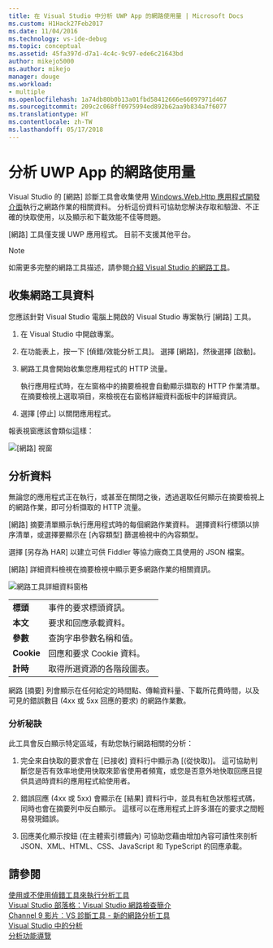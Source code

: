 ```yaml
---
title: 在 Visual Studio 中分析 UWP App 的網路使用量 | Microsoft Docs
ms.custom: H1Hack27Feb2017
ms.date: 11/04/2016
ms.technology: vs-ide-debug
ms.topic: conceptual
ms.assetid: 45fa397d-d7a1-4c4c-9c97-ede6c21643bd
author: mikejo5000
ms.author: mikejo
manager: douge
ms.workload:
- multiple
ms.openlocfilehash: 1a74db80b0b13a01fbd58412666e66097971d467
ms.sourcegitcommit: 209c2c068ff0975994ed892b62aa9b834a7f6077
ms.translationtype: HT
ms.contentlocale: zh-TW
ms.lasthandoff: 05/17/2018
---
```

# <a name="analyze-network-usage-in-uwp-apps"></a>分析 UWP App 的網路使用量
Visual Studio 的 [網路] 診斷工具會收集使用 [Windows.Web.Http 應用程式開發介面](/uwp/api/windows.web.http)執行之網路作業的相關資料。 分析這份資料可協助您解決存取和驗證、不正確的快取使用，以及顯示和下載效能不佳等問題。  
  
 [網路] 工具僅支援 UWP 應用程式。 目前不支援其他平台。  
  
> [!NOTE]
>  如需更多完整的網路工具描述，請參閱[介紹 Visual Studio 的網路工具](http://blogs.msdn.com/b/visualstudio/archive/2015/05/04/introducing-visual-studios-network-tool.aspx)。  
  
## <a name="collect-network-tool-data"></a>收集網路工具資料  
 您應該針對 Visual Studio 電腦上開啟的 Visual Studio 專案執行 [網路] 工具。  
  
1.  在 Visual Studio 中開啟專案。  
  
2.  在功能表上，按一下 [偵錯/效能分析工具]。 選擇 [網路]，然後選擇 [啟動]。  
  
3.  網路工具會開始收集您應用程式的 HTTP 流量。  
  
     執行應用程式時，在左窗格中的摘要檢視會自動顯示擷取的 HTTP 作業清單。 在摘要檢視上選取項目，來檢視在右窗格詳細資料面板中的詳細資訊。  
  
4.  選擇 [停止] 以關閉應用程式。  
  
 報表視窗應該會類似這樣：  
  
 ![[網路] 視窗](../profiling/media/network_fullwindow.png "NETWORK_FullWindow")  
  
## <a name="analyze-data"></a>分析資料  
 無論您的應用程式正在執行，或甚至在關閉之後，透過選取任何顯示在摘要檢視上的網路作業，即可分析擷取的 HTTP 流量。  
  
 [網路] 摘要清單顯示執行應用程式時的每個網路作業資料。 選擇資料行標頭以排序清單，或選擇要顯示在 [內容類型] 篩選檢視中的內容類型。  
  
 選擇 [另存為 HAR] 以建立可供 Fiddler 等協力廠商工具使用的 JSON 檔案。  
  
 [網路] 詳細資料檢視在摘要檢視中顯示更多網路作業的相關資訊。  
  
 ![網路工具詳細資料窗格](../profiling/media/network_detailsviewpane.png "NETWORK_DetailsViewPane")  
  
|||  
|-|-|  
|**標頭**|事件的要求標頭資訊。|  
|**本文**|要求和回應承載資料。|  
|**參數**|查詢字串參數名稱和值。|  
|**Cookie**|回應和要求 Cookie 資料。|  
|**計時**|取得所選資源的各階段圖表。|  
  
 網路 [摘要] 列會顯示在任何給定的時間點、傳輸資料量、下載所花費時間，以及可見的錯誤數目 (4xx 或 5xx 回應的要求) 的網路作業數。  
  
### <a name="analysis-tips"></a>分析秘訣  
 此工具會反白顯示特定區域，有助您執行網路相關的分析：  
  
1.  完全來自快取的要求會在 [已接收] 資料行中顯示為 [(從快取)]。 這可協助判斷您是否有效率地使用快取來節省使用者頻寬，或您是否意外地快取回應且提供具過時資料的應用程式給使用者。  
  
2.  錯誤回應 (4xx 或 5xx) 會顯示在 [結果] 資料行中，並具有紅色狀態程式碼，同時也會在摘要列中反白顯示。 這樣可以在應用程式上許多潛在的要求之間輕易發現錯誤。  
  
3.  回應美化顯示按鈕 (在主體索引標籤內) 可協助您藉由增加內容可讀性來剖析 JSON、XML、HTML、CSS、JavaScript 和 TypeScript 的回應承載。  
  
## <a name="see-also"></a>請參閱  
 [使用或不使用偵錯工具來執行分析工具](../profiling/running-profiling-tools-with-or-without-the-debugger.md)  
 [Visual Studio 部落格：Visual Studio 網路檢查簡介](http://go.microsoft.com/fwlink/?LinkId=535022)   
 [Channel 9 影片︰VS 診斷工具 - 新的網路分析工具](http://channel9.msdn.com/Series/ConnectOn-Demand/206)  
 [Visual Studio 中的分析](../profiling/index.md)  
 [分析功能導覽](../profiling/profiling-feature-tour.md)

